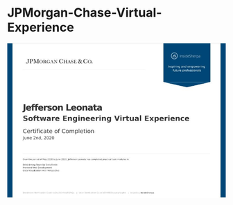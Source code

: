# JPMorgan-Chase-Virtual-Experience
![InsideSherpa Certificate](https://github.com/leonatajeff/JPMorgan-Chase-Virtual-Experience/blob/master/Certificate.JPG)
